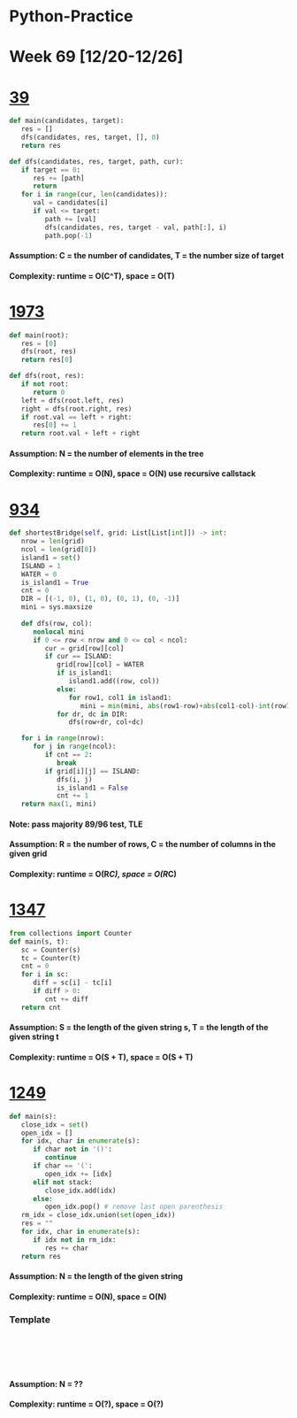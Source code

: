 # Python-Practice

# Week 69 [12/20-12/26]

# [39](https://leetcode.com/problems/combination-sum/)
```python
def main(candidates, target):
   res = []
   dfs(candidates, res, target, [], 0)
   return res

def dfs(candidates, res, target, path, cur):
   if target == 0:
      res += [path]
      return
   for i in range(cur, len(candidates)):
      val = candidates[i]
      if val <= target:
         path += [val]
         dfs(candidates, res, target - val, path[:], i)
         path.pop(-1)
```
#### Assumption: C = the number of candidates, T = the number size of target
#### Complexity: runtime = O(C^T), space = O(T)

# [1973](https://leetcode.com/problems/count-nodes-equal-to-sum-of-descendants/)
```python
def main(root):
   res = [0]
   dfs(root, res)
   return res[0]

def dfs(root, res):
   if not root:
      return 0
   left = dfs(root.left, res)
   right = dfs(root.right, res)
   if root.val == left + right:
      res[0] += 1
   return root.val + left + right
```
#### Assumption: N = the number of elements in the tree
#### Complexity: runtime = O(N), space = O(N) use recursive callstack

# [934](https://leetcode.com/problems/shortest-bridge/)
```python
def shortestBridge(self, grid: List[List[int]]) -> int:
   nrow = len(grid)
   ncol = len(grid[0])
   island1 = set()
   ISLAND = 1
   WATER = 0
   is_island1 = True
   cnt = 0
   DIR = [(-1, 0), (1, 0), (0, 1), (0, -1)]
   mini = sys.maxsize
   
   def dfs(row, col):
      nonlocal mini
      if 0 <= row < nrow and 0 <= col < ncol:
         cur = grid[row][col]
         if cur == ISLAND:
            grid[row][col] = WATER
            if is_island1:
               island1.add((row, col))
            else:
               for row1, col1 in island1:
                  mini = min(mini, abs(row1-row)+abs(col1-col)-int(row1 != row or col1 != col))
            for dr, dc in DIR:
               dfs(row+dr, col+dc)

   for i in range(nrow):
      for j in range(ncol):
         if cnt == 2:
            break
         if grid[i][j] == ISLAND:
            dfs(i, j)
            is_island1 = False
            cnt += 1
   return max(1, mini)
```
#### Note: pass majority 89/96 test, TLE
#### Assumption: R = the number of rows, C = the number of columns in the given grid
#### Complexity: runtime = O(R*C), space = O(R*C)

# [1347](https://leetcode.com/problems/minimum-number-of-steps-to-make-two-strings-anagram/)
```python
from collections import Counter
def main(s, t):
   sc = Counter(s)
   tc = Counter(t)
   cnt = 0
   for i in sc:
      diff = sc[i] - tc[i]
      if diff > 0:
         cnt += diff
   return cnt
```
#### Assumption: S = the length of the given string s, T = the length of the given string t
#### Complexity: runtime = O(S + T), space = O(S + T)

# [1249](https://leetcode.com/problems/minimum-remove-to-make-valid-parentheses/)
```python
def main(s):
   close_idx = set()
   open_idx = []
   for idx, char in enumerate(s):
      if char not in '()':
         continue
      if char == '(':
         open_idx += [idx]
      elif not stack:
         close_idx.add(idx)
      else:
         open_idx.pop() # remove last open parenthesis
   rm_idx = close_idx.union(set(open_idx))
   res = ""
   for idx, char in enumerate(s):
      if idx not in rm_idx:
         res += char
   return res
```
#### Assumption: N = the length of the given string
#### Complexity: runtime = O(N), space = O(N)

### Template
# []()
```sql
```

# []()
```python
```
#### Assumption: N = ??
#### Complexity: runtime = O(?), space = O(?)
